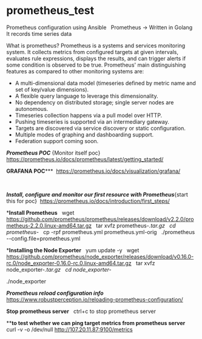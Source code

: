# prometheus_test
Prometheus configuration using Ansible &nbsp;
Prometheus -> Written in Golang &nbsp;
It records time series data &nbsp;

What is prometheus?
Prometheus is a systems and services monitoring system. It collects metrics from configured targets at given intervals, evaluates rule expressions, displays the results, and can trigger alerts if some condition is observed to be true.
Prometheus' main distinguishing features as compared to other monitoring systems are:
 * A multi-dimensional data model (timeseries defined by metric name and set
   of key/value dimensions).
 * A flexible query language to leverage this dimensionality.
 * No dependency on distributed storage; single server nodes are autonomous.
 * Timeseries collection happens via a pull model over HTTP.
 * Pushing timeseries is supported via an intermediary gateway.
 * Targets are discovered via service discovery or static configuration.
 * Multiple modes of graphing and dashboarding support.
 * Federation support coming soon.
 
 
 
***********Prometheus POC*********** {Monitor itself poc}&nbsp;
https://prometheus.io/docs/prometheus/latest/getting_started/  &nbsp;
 
********GRAFANA POC***********&nbsp;
https://prometheus.io/docs/visualization/grafana/&nbsp;

&nbsp;
&nbsp;
&nbsp;
&nbsp;
&nbsp;
&nbsp;
&nbsp;
&nbsp;
&nbsp;
&nbsp;

*************Install, configure and monitor our first resource with Prometheus*************{start this for poc}&nbsp;
https://prometheus.io/docs/introduction/first_steps/&nbsp;

*****Install Prometheus**** &nbsp;
wget https://github.com/prometheus/prometheus/releases/download/v2.2.0/prometheus-2.2.0.linux-amd64.tar.gz  &nbsp;
tar xvfz prometheus-*.tar.gz  &nbsp;
cd prometheus-*    &nbsp;
cp -rpf prometheus.yml  prometheus.yml-orig   &nbsp;
./prometheus --config.file=prometheus.yml   &nbsp;


*****Installing the Node Exporter****  &nbsp;
yum update -y   &nbsp;
wget https://github.com/prometheus/node_exporter/releases/download/v0.16.0-rc.0/node_exporter-0.16.0-rc.0.linux-amd64.tar.gz   &nbsp;
tar xvfz node_exporter-*.tar.gz  &nbsp;
cd node_exporter-* &nbsp;

./node_exporter     &nbsp;


*******Prometheus reload configuration info*******    &nbsp;
https://www.robustperception.io/reloading-prometheus-configuration/    &nbsp;

******Stop prometheus server******   &nbsp;
ctrl+c to stop prometheus server    &nbsp;

********to test whether we can ping target metrics from prometheus server****** &nbsp;
curl -v -o /dev/null http://107.20.11.87:9100/metrics   &nbsp;
